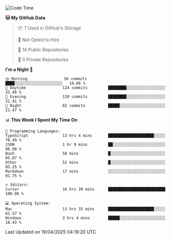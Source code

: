 <!--START_SECTION:waka-->
![Code Time](http://img.shields.io/badge/Code%20Time-6%2C899%20hrs%2014%20mins-blue)

**🐱 My GitHub Data** 

> 📦 ? Used in GitHub's Storage 
 > 
> 🚫 Not Opted to Hire
 > 
> 📜 14 Public Repositories 
 > 
> 🔑 0 Private Repositories 
 > 
**I'm a Night 🦉** 

```text
🌞 Morning                56 commits          ████░░░░░░░░░░░░░░░░░░░░░   14.66 % 
🌆 Daytime                124 commits         ████████░░░░░░░░░░░░░░░░░   32.46 % 
🌃 Evening                120 commits         ████████░░░░░░░░░░░░░░░░░   31.41 % 
🌙 Night                  82 commits          █████░░░░░░░░░░░░░░░░░░░░   21.47 % 
```


📊 **This Week I Spent My Time On** 

```text
💬 Programming Languages: 
TypeScript               13 hrs 4 mins       ████████████████████░░░░░   78.49 % 
JSON                     1 hr 9 mins         ██░░░░░░░░░░░░░░░░░░░░░░░   06.98 % 
Bash                     58 mins             █░░░░░░░░░░░░░░░░░░░░░░░░   05.87 % 
Other                    52 mins             █░░░░░░░░░░░░░░░░░░░░░░░░   05.25 % 
Markdown                 17 mins             ░░░░░░░░░░░░░░░░░░░░░░░░░   01.75 % 

🔥 Editors: 
Cursor                   16 hrs 39 mins      █████████████████████████   100.00 % 

💻 Operating System: 
Mac                      13 hrs 35 mins      ████████████████████░░░░░   81.57 % 
Windows                  3 hrs 4 mins        █████░░░░░░░░░░░░░░░░░░░░   18.43 % 
```


 Last Updated on 19/04/2025 04:19:20 UTC
<!--END_SECTION:waka-->

